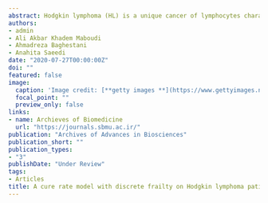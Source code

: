 ```yaml
---
abstract: Hodgkin lymphoma (HL) is a unique cancer of lymphocytes characterized by cancerous Reed-Sternberg cells in an inflammatory background. HL is a highly curable disease with combination chemotherapy, radiotherapy, or combined modality treatment. This analysis aimed to identify significant prognostic factors on the cure rate. We retrospectively reviewed the medical records of 110 patients hospitalized from 2007 up to 2014 with 18 months follow-up in Taleghani hospital of Tehran, Iran. The survival time was set as the time interval between diagnosis and a patient's death from HL. Also, if the cure rate being present in survival, data encompasses zero frailty. Thus, using hyper-Poisson (hP) distribution as discrete frailty, the unobserved heterogeneity and random effects were accounted for. The estimated cure fraction was 81.2%, which was obtained after 2717 days (7.4 years). In noncured cases, the mean survival time was 1535 days (4.2 years). Also, the five and ten-year survival rates were 0.91 and 0.80, respectively. After diagnosis, results revealed that patients with age &#62; 45, hemoglobin &#60; 12, WBC &$62; 15000, and BMI &#62; 30 were associated with poor outcome by using univariate analysis. More importantly, there is no significant difference between males and females in the cure of HL patients. As a result of significant advancement in treatment therapies, a high proportion of HL patients are expected to be cured. A cure rate model with discrete frailty utilization provided a suitable way to account for heterogeneity among HL patients. 
authors:
- admin
- Ali Akbar Khadem Maboudi
- Ahmadreza Baghestani
- Anahita Saeedi 
date: "2020-07-27T00:00:00Z"
doi: ""
featured: false
image:
  caption: 'Image credit: [**getty images **](https://www.gettyimages.nl/detail/illustratie/word-art-royalty-free-illustraties/184421134?adppopup=true)'
  focal_point: ""
  preview_only: false
links:
- name: Archieves of Biomedicine
  url: "https://journals.sbmu.ac.ir/"
publication: "Archives of Advances in Biosciences"
publication_short: ""
publication_types:
- "3"
publishDate: "Under Review"
tags:
- Articles
title: A cure rate model with discrete frailty on Hodgkin lymphoma patients after diagnosis
---
```

